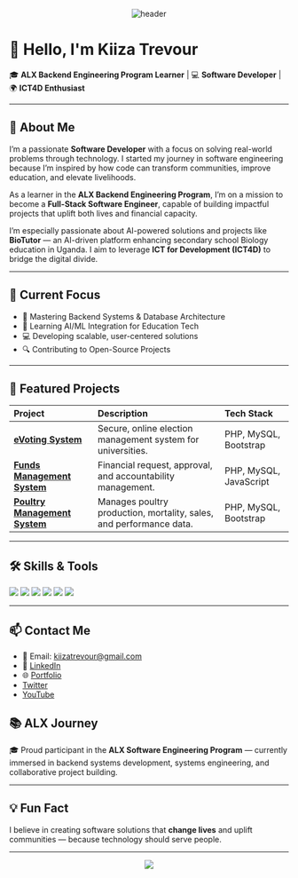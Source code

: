 <!-- Header Image -->
<p align="center">
  <img src="https://capsule-render.vercel.app/api?type=waving&color=0E79B2&height=200&section=header&text=Kiiza%20Trevour&fontSize=40&fontColor=ffffff" alt="header"/>
</p>

# 👋 Hello, I'm **Kiiza Trevour**  

🎓 **ALX Backend Engineering Program Learner** | 💻 **Software Developer** | 🌍 **ICT4D Enthusiast**

---

## 🚀 About Me  

I’m a passionate **Software Developer** with a focus on solving real-world problems through technology. I started my journey in software engineering because I’m inspired by how code can transform communities, improve education, and elevate livelihoods.

As a learner in the **ALX Backend Engineering Program**, I’m on a mission to become a **Full-Stack Software Engineer**, capable of building impactful projects that uplift both lives and financial capacity.

I’m especially passionate about AI-powered solutions and projects like **BioTutor** — an AI-driven platform enhancing secondary school Biology education in Uganda. I aim to leverage **ICT for Development (ICT4D)** to bridge the digital divide.

---

## 🌱 Current Focus  

- 📖 Mastering Backend Systems & Database Architecture  
- 🤖 Learning AI/ML Integration for Education Tech  
- 💻 Developing scalable, user-centered solutions  
- 🔍 Contributing to Open-Source Projects  

---

## 📂 Featured Projects  

| Project | Description | Tech Stack |
|:---------|:-------------|:--------------|
| [**eVoting System**](https://evoting.gomotechnologies.com/) | Secure, online election management system for universities. | PHP, MySQL, Bootstrap |
| [**Funds Management System**](https://csbag.raridalistores.com/) | Financial request, approval, and accountability management. | PHP, MySQL, JavaScript |
| [**Poultry Management System**](https://poultry.raridalistores.com) | Manages poultry production, mortality, sales, and performance data. | PHP, MySQL, Bootstrap |


---

## 🛠️ Skills & Tools  

<p>
  <img src="https://img.shields.io/badge/PHP-777BB4?style=for-the-badge&logo=php&logoColor=white"/> 
  <img src="https://img.shields.io/badge/MySQL-00758F?style=for-the-badge&logo=mysql&logoColor=white"/>
  <img src="https://img.shields.io/badge/React_Native-61DAFB?style=for-the-badge&logo=react&logoColor=black"/>
  <img src="https://img.shields.io/badge/JavaScript-F7DF1E?style=for-the-badge&logo=javascript&logoColor=black"/>
  <img src="https://img.shields.io/badge/HTML5-E34F26?style=for-the-badge&logo=html5&logoColor=white"/>
  <img src="https://img.shields.io/badge/AI-20232A?style=for-the-badge&logo=openai&logoColor=white"/>
</p>

---

## 📫 Contact Me  

- 📧 Email: [kiizatrevour@gmail.com](mailto:kiizatrevour@gmail.com)  
- 💼 [LinkedIn](https://www.linkedin.com/in/kiiza-trevour-82037a1a7/)  
- 🌐 [Portfolio](https://softhubtechsolutions.com)
- [Twitter](https://twitter.com/kiizatrevour)  
- [YouTube](https://www.youtube.com/c/Trevour256)  


## 📚 ALX Journey  

🎓 Proud participant in the **ALX Software Engineering Program** — currently immersed in backend systems development, systems engineering, and collaborative project building.

---

## 💡 Fun Fact  

I believe in creating software solutions that **change lives** and uplift communities — because technology should serve people.

---

<p align="center">
  <img src="https://capsule-render.vercel.app/api?type=waving&color=0E79B2&height=100&section=footer"/>
</p>
